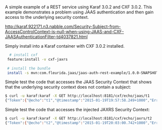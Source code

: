 A simple example of a REST service using Karaf 3.0.2 and CXF 3.0.2. This example demonstrates a problem using JAAS authentication and then gain access to the underlying security context.

http://karaf.922171.n3.nabble.com/Security-Subject-from-AccessControlContext-is-null-when-using-JAAS-and-CXF-JAASAuthenticationFilter-td4037821.html

Simply install into a Karaf container with CXF 3.0.2 installed.

```sh
  # install cxf
 feature:install -v cxf-jaxrs
 
 # install the bundle
 install -s mvn:com.fleurida.jaas/jaas-auth-rest-example/1.0.0-SNAPSHOT
 ```
 
 Simple test the code that accesses the JAAS Security Context that shows that the underlying security context does not contain a subject:
  ```sh
$ curl -u karaf:karaf -X GET http://localhost:8181/cxf/echo/jaas/t1
{"Token":{"@echo":"t1","@timestamp":"2015-01-19T19:57:58.249+1000","Error":"[subject is null]"}}
  ``` 
    
  Simple test the code that accesses the injected JAXRS Security Context:
  ```sh
$ curl -u karaf:karaf -X GET http://localhost:8181/cxf/echo/jaxrs/t2
{"Token":{"@echo":"t2","@timestamp":"2015-01-19T20:03:00.742+1000","Error":"","Principal":"karaf"}}
  ```
